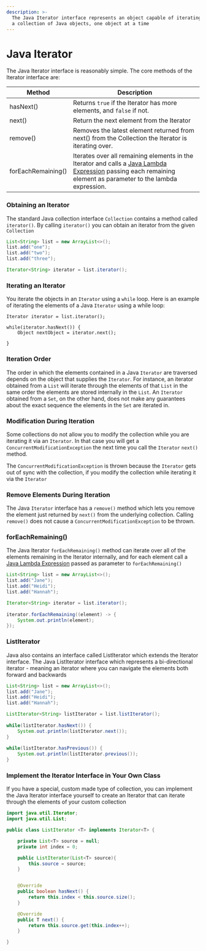 ```yaml
---
description: >-
  The Java Iterator interface represents an object capable of iterating through
  a collection of Java objects, one object at a time
---
```


# Java Iterator

The Java Iterator interface is reasonably simple. The core methods of the Iterator interface are:

| Method             | Description                                                                                                                                                                                                      |
| ------------------ | ---------------------------------------------------------------------------------------------------------------------------------------------------------------------------------------------------------------- |
| hasNext()          | Returns `true` if the Iterator has more elements, and `false` if not.                                                                                                                                            |
| next()             | Return the next element from the Iterator                                                                                                                                                                        |
| remove()           | Removes the latest element returned from next() from the Collection the Iterator is iterating over.                                                                                                              |
| forEachRemaining() | Iterates over all remaining elements in the Iterator and calls a [Java Lambda Expression](https://jenkov.com/java/lambda-expressions.html) passing each remaining element as parameter to the lambda expression. |

### Obtaining an Iterator

The standard Java collection interface `Collection` contains a method called `iterator()`. By calling `iterator()` you can obtain an iterator from the given `Collection`

```java
List<String> list = new ArrayList<>();
list.add("one");
list.add("two");
list.add("three");

Iterator<String> iterator = list.iterator();
```



### Iterating an Iterator

You iterate the objects in an `Iterator` using a `while` loop. Here is an example of iterating the elements of a Java `Iterator` using a while loop:

```
Iterator iterator = list.iterator();

while(iterator.hasNext()) {
    Object nextObject = iterator.next();

}
```

### Iteration Order

The order in which the elements contained in a Java `Iterator` are traversed depends on the object that supplies the `Iterator`. For instance, an iterator obtained from a `List` will iterate through the elements of that `List` in the same order the elements are stored internally in the `List`. An `Iterator` obtained from a `Set`, on the other hand, does not make any guarantees about the exact sequence the elements in the `Set` are iterated in.

### Modification During Iteration

Some collections do not allow you to modify the collection while you are iterating it via an `Iterator`. In that case you will get a `ConcurrentModificationException` the next time you call the `Iterator` `next()` method.

The `ConcurrentModificationException` is thrown because the `Iterator` gets out of sync with the collection, if you modify the collection while iterating it via the `Iterator`

### Remove Elements During Iteration

The Java `Iterator` interface has a `remove()` method which lets you remove the element just returned by `next()` from the underlying collection. Calling `remove()` does not cause a `ConcurrentModificationException` to be thrown.



### forEachRemaining()

The Java Iterator `forEachRemaining()` method can iterate over all of the elements remaining in the Iterator internally, and for each element call a [Java Lambda Expression](https://jenkov.com/java/lambda-expressions.html) passed as parameter to `forEachRemaining()`&#x20;

```java
List<String> list = new ArrayList<>();
list.add("Jane");
list.add("Heidi");
list.add("Hannah");

Iterator<String> iterator = list.iterator();
        
iterator.forEachRemaining((element) -> {
    System.out.println(element);
});
```

### ListIterator

Java also contains an interface called ListIterator which extends the Iterator interface. The Java ListIterator interface which represents a bi-directional iterator - meaning an iterator where you can navigate the elements both forward and backwards



```java
List<String> list = new ArrayList<>();
list.add("Jane");
list.add("Heidi");
list.add("Hannah");

ListIterator<String> listIterator = list.listIterator();
        
while(listIterator.hasNext()) {
    System.out.println(listIterator.next());
}
        
while(listIterator.hasPrevious()) {
    System.out.println(listIterator.previous());
}
```

### Implement the Iterator Interface in Your Own Class

If you have a special, custom made type of collection, you can implement the Java Iterator interface yourself to create an Iterator that can iterate through the elements of your custom collection



```java
import java.util.Iterator;
import java.util.List;

public class ListIterator <T> implements Iterator<T> {

    private List<T> source = null;
    private int index = 0;

    public ListIterator(List<T> source){
        this.source = source;
    }


    @Override
    public boolean hasNext() {
        return this.index < this.source.size();
    }

    @Override
    public T next() {
        return this.source.get(this.index++);
    }

}
```
